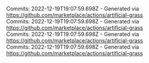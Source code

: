 Commits: 2022-12-19T19:07:59.698Z - Generated via https://github.com/marketplace/actions/artificial-grass
<br>
Commits: 2022-12-19T19:07:59.698Z - Generated via https://github.com/marketplace/actions/artificial-grass
<br>
Commits: 2022-12-19T19:07:59.698Z - Generated via https://github.com/marketplace/actions/artificial-grass
<br>
Commits: 2022-12-19T19:07:59.698Z - Generated via https://github.com/marketplace/actions/artificial-grass
<br>
